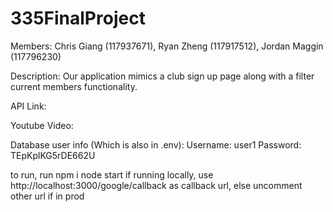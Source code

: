 ﻿# 335FinalProject

Members: Chris Giang (117937671), Ryan Zheng (117917512), Jordan Maggin (117796230)

Description: Our application mimics a club sign up page along with a filter current members functionality.

API Link:

Youtube Video:

Database user info (Which is also in .env):
Username: user1
Password: TEpKplKG5rDE662U


to run, run npm i node start
if running locally, use http://localhost:3000/google/callback as callback url, else uncomment other url if in prod